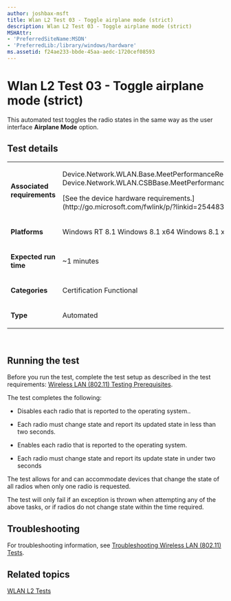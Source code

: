```yaml
---
author: joshbax-msft
title: Wlan L2 Test 03 - Toggle airplane mode (strict)
description: Wlan L2 Test 03 - Toggle airplane mode (strict)
MSHAttr:
- 'PreferredSiteName:MSDN'
- 'PreferredLib:/library/windows/hardware'
ms.assetid: f24ae233-bbde-45aa-aedc-1720cef08593
---
```


# Wlan L2 Test 03 - Toggle airplane mode (strict)


This automated test toggles the radio states in the same way as the user interface **Airplane Mode** option.

## Test details


<table>
<colgroup>
<col width="50%" />
<col width="50%" />
</colgroup>
<tbody>
<tr class="odd">
<td><p><strong>Associated requirements</strong></p></td>
<td><p>Device.Network.WLAN.Base.MeetPerformanceReq Device.Network.WLAN.CSBBase.MeetPerformanceReq</p>
<p>[See the device hardware requirements.](http://go.microsoft.com/fwlink/p/?linkid=254483)</p></td>
</tr>
<tr class="even">
<td><p><strong>Platforms</strong></p></td>
<td><p>Windows RT 8.1 Windows 8.1 x64 Windows 8.1 x86</p></td>
</tr>
<tr class="odd">
<td><p><strong>Expected run time</strong></p></td>
<td><p>~1 minutes</p></td>
</tr>
<tr class="even">
<td><p><strong>Categories</strong></p></td>
<td><p>Certification Functional</p></td>
</tr>
<tr class="odd">
<td><p><strong>Type</strong></p></td>
<td><p>Automated</p></td>
</tr>
</tbody>
</table>

 

## Running the test


Before you run the test, complete the test setup as described in the test requirements: [Wireless LAN (802.11) Testing Prerequisites](wireless-lan--80211--testing-prerequisites.md).

The test completes the following:

-   Disables each radio that is reported to the operating system..

-   Each radio must change state and report its updated state in less than two seconds.

-   Enables each radio that is reported to the operating system.

-   Each radio must change state and report its update state in under two seconds

The test allows for and can accommodate devices that change the state of all radios when only one radio is requested.

The test will only fail if an exception is thrown when attempting any of the above tasks, or if radios do not change state within the time required.

## Troubleshooting


For troubleshooting information, see [Troubleshooting Wireless LAN (802.11) Tests](troubleshooting-wireless-lan--80211--tests.md).

## Related topics


[WLAN L2 Tests](wlan-l2-tests.md)

 

 







